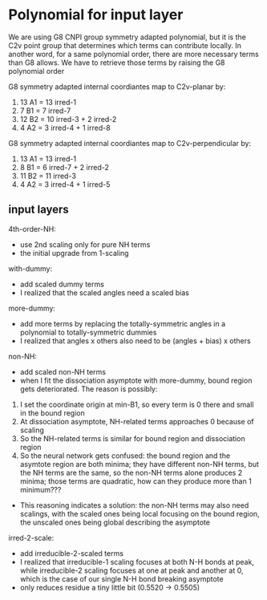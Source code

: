 # Polynomial for input layer
We are using G8 CNPI group symmetry adapted polynomial, but it is the C2v point group that determines which terms can contribute locally. In another word, for a same polynomial order, there are more necessary terms than G8 allows. We have to retrieve those terms by raising the G8 polynomial order

G8 symmetry adapted internal coordiantes map to C2v-planar by:
1. 13 A1 = 13 irred-1
2.  7 B1 =  7 irred-7
3. 12 B2 = 10 irred-3 + 2 irred-2
4.  4 A2 =  3 irred-4 + 1 irred-8

G8 symmetry adapted internal coordiantes map to C2v-perpendicular by:
1. 13 A1 = 13 irred-1
2.  8 B1 =  6 irred-7 + 2 irred-2
3. 11 B2 = 11 irred-3
4.  4 A2 =  3 irred-4 + 1 irred-5

## input layers
4th-order-NH:
* use 2nd scaling only for pure NH terms
* the initial upgrade from 1-scaling

with-dummy:
* add scaled dummy terms
* I realized that the scaled angles need a scaled bias

more-dummy:
* add more terms by replacing the totally-symmetric angles in a polynomial to totally-symmetric dummies
* I realized that angles x others also need to be (angles + bias) x others

non-NH:
* add scaled non-NH terms
* when I fit the dissociation asymptote with more-dummy, bound region gets deteriorated. The reason is possibly:
1. I set the coordinate origin at min-B1, so every term is 0 there and small in the bound region
2. At dissociation asymptote, NH-related terms approaches 0 because of scaling
3. So the NH-related terms is similar for bound region and dissociation region
4. So the neural network gets confused: the bound region and the asymtote region are both minima; they have different non-NH terms, but the NH terms are the same, so the non-NH terms alone produces 2 minima; those terms are quadratic, how can they produce more than 1 minimum???
* This reasoning indicates a solution: the non-NH terms may also need scalings, with the scaled ones being local focusing on the bound region, the unscaled ones being global describing the asymptote

irred-2-scale:
* add irreducible-2-scaled terms
* I realized that irreducible-1 scaling focuses at both N-H bonds at peak, while irreducible-2 scaling focuses at one at peak and another at 0, which is the case of our single N-H bond breaking asymptote
* only reduces residue a tiny little bit (0.5520 -> 0.5505)
